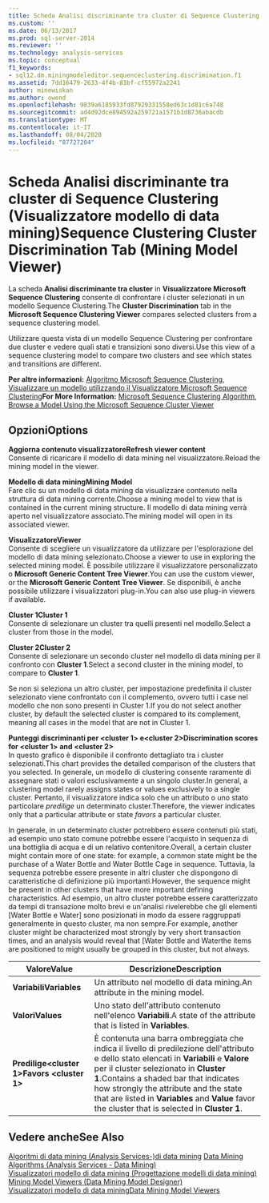 ```yaml
---
title: Scheda Analisi discriminante tra cluster di Sequence Clustering (Visualizzatore modello di data mining) | Microsoft Docs
ms.custom: ''
ms.date: 06/13/2017
ms.prod: sql-server-2014
ms.reviewer: ''
ms.technology: analysis-services
ms.topic: conceptual
f1_keywords:
- sql12.dm.miningmodeleditor.sequenceclustering.discrimination.f1
ms.assetid: 7dd16479-2633-4f4b-83bf-cf55972a2241
author: minewiskan
ms.author: owend
ms.openlocfilehash: 9839a6185933fd87929331558ed63c1d81c6a748
ms.sourcegitcommit: ad4d92dce894592a259721a1571b1d8736abacdb
ms.translationtype: MT
ms.contentlocale: it-IT
ms.lasthandoff: 08/04/2020
ms.locfileid: "87727204"
---
```

# <a name="sequence-clustering-cluster-discrimination-tab-mining-model-viewer"></a><span data-ttu-id="ac309-102">Scheda Analisi discriminante tra cluster di Sequence Clustering (Visualizzatore modello di data mining)</span><span class="sxs-lookup"><span data-stu-id="ac309-102">Sequence Clustering Cluster Discrimination Tab (Mining Model Viewer)</span></span>
  <span data-ttu-id="ac309-103">La scheda  **Analisi discriminante tra cluster** in **Visualizzatore Microsoft Sequence Clustering** consente di confrontare i cluster selezionati in un modello Sequence Clustering.</span><span class="sxs-lookup"><span data-stu-id="ac309-103">The  **Cluster Discrimination** tab in the **Microsoft Sequence Clustering Viewer** compares selected clusters from a sequence clustering model.</span></span>  
  
 <span data-ttu-id="ac309-104">Utilizzare questa vista di un modello Sequence Clustering per confrontare due cluster e vedere quali stati e transizioni sono diversi.</span><span class="sxs-lookup"><span data-stu-id="ac309-104">Use this view of a sequence clustering model to compare two clusters and see which states and transitions are different.</span></span>  
  
 <span data-ttu-id="ac309-105">**Per altre informazioni:** [Algoritmo Microsoft Sequence Clustering](data-mining/microsoft-sequence-clustering-algorithm.md), [Visualizzare un modello utilizzando il Visualizzatore Microsoft Sequence Clustering](data-mining/browse-a-model-using-the-microsoft-sequence-cluster-viewer.md)</span><span class="sxs-lookup"><span data-stu-id="ac309-105">**For More Information:** [Microsoft Sequence Clustering Algorithm](data-mining/microsoft-sequence-clustering-algorithm.md), [Browse a Model Using the Microsoft Sequence Cluster Viewer](data-mining/browse-a-model-using-the-microsoft-sequence-cluster-viewer.md)</span></span>  
  
## <a name="options"></a><span data-ttu-id="ac309-106">Opzioni</span><span class="sxs-lookup"><span data-stu-id="ac309-106">Options</span></span>  
 <span data-ttu-id="ac309-107">**Aggiorna contenuto visualizzatore**</span><span class="sxs-lookup"><span data-stu-id="ac309-107">**Refresh viewer content**</span></span>  
 <span data-ttu-id="ac309-108">Consente di ricaricare il modello di data mining nel visualizzatore.</span><span class="sxs-lookup"><span data-stu-id="ac309-108">Reload the mining model in the viewer.</span></span>  
  
 <span data-ttu-id="ac309-109">**Modello di data mining**</span><span class="sxs-lookup"><span data-stu-id="ac309-109">**Mining Model**</span></span>  
 <span data-ttu-id="ac309-110">Fare clic su un modello di data mining da visualizzare contenuto nella struttura di data mining corrente.</span><span class="sxs-lookup"><span data-stu-id="ac309-110">Choose a mining model to view that is contained in the current mining structure.</span></span> <span data-ttu-id="ac309-111">Il modello di data mining verrà aperto nel visualizzatore associato.</span><span class="sxs-lookup"><span data-stu-id="ac309-111">The mining model will open in its associated viewer.</span></span>  
  
 <span data-ttu-id="ac309-112">**Visualizzatore**</span><span class="sxs-lookup"><span data-stu-id="ac309-112">**Viewer**</span></span>  
 <span data-ttu-id="ac309-113">Consente di scegliere un visualizzatore da utilizzare per l'esplorazione del modello di data mining selezionato.</span><span class="sxs-lookup"><span data-stu-id="ac309-113">Choose a viewer to use in exploring the selected mining model.</span></span> <span data-ttu-id="ac309-114">È possibile utilizzare il visualizzatore personalizzato o **Microsoft Generic Content Tree Viewer**.</span><span class="sxs-lookup"><span data-stu-id="ac309-114">You can use the custom viewer, or the **Microsoft Generic Content Tree Viewer**.</span></span> <span data-ttu-id="ac309-115">Se disponibili, è anche possibile utilizzare i visualizzatori plug-in.</span><span class="sxs-lookup"><span data-stu-id="ac309-115">You can also use plug-in viewers if available.</span></span>  
  
 <span data-ttu-id="ac309-116">**Cluster 1**</span><span class="sxs-lookup"><span data-stu-id="ac309-116">**Cluster 1**</span></span>  
 <span data-ttu-id="ac309-117">Consente di selezionare un cluster tra quelli presenti nel modello.</span><span class="sxs-lookup"><span data-stu-id="ac309-117">Select a cluster from those in the model.</span></span>  
  
 <span data-ttu-id="ac309-118">**Cluster 2**</span><span class="sxs-lookup"><span data-stu-id="ac309-118">**Cluster 2**</span></span>  
 <span data-ttu-id="ac309-119">Consente di selezionare un secondo cluster nel modello di data mining per il confronto con **Cluster 1**.</span><span class="sxs-lookup"><span data-stu-id="ac309-119">Select a second cluster in the mining model, to compare to **Cluster 1**.</span></span>  
  
 <span data-ttu-id="ac309-120">Se non si seleziona un altro cluster, per impostazione predefinita il cluster selezionato viene confrontato con il complemento, ovvero tutti i case nel modello che non sono presenti in Cluster 1.</span><span class="sxs-lookup"><span data-stu-id="ac309-120">If you do not select another cluster, by default the selected cluster is compared to its complement, meaning all cases in the model that are not in Cluster 1.</span></span>  
  
 <span data-ttu-id="ac309-121">**Punteggi discriminanti per \<cluster 1> e\<cluster 2>**</span><span class="sxs-lookup"><span data-stu-id="ac309-121">**Discrimination scores for \<cluster 1> and \<cluster 2>**</span></span>  
 <span data-ttu-id="ac309-122">In questo grafico è disponibile il confronto dettagliato tra i cluster selezionati.</span><span class="sxs-lookup"><span data-stu-id="ac309-122">This chart provides the detailed comparison of the clusters that you selected.</span></span> <span data-ttu-id="ac309-123">In generale, un modello di clustering consente raramente di assegnare stati o valori esclusivamente a un singolo cluster.</span><span class="sxs-lookup"><span data-stu-id="ac309-123">In general, a clustering model rarely assigns states or values exclusively to a single cluster.</span></span> <span data-ttu-id="ac309-124">Pertanto, il visualizzatore indica solo che un attributo o uno stato particolare *predilige* un determinato cluster.</span><span class="sxs-lookup"><span data-stu-id="ac309-124">Therefore, the viewer indicates only that a particular attribute or state *favors* a particular cluster.</span></span>  
  
 <span data-ttu-id="ac309-125">In generale, in un determinato cluster potrebbero essere contenuti più stati, ad esempio uno stato comune potrebbe essere l'acquisto in sequenza di una bottiglia di acqua e di un relativo contenitore.</span><span class="sxs-lookup"><span data-stu-id="ac309-125">Overall, a certain cluster might contain more of one state: for example, a common state might be the purchase of a Water Bottle and Water Bottle Cage in sequence.</span></span> <span data-ttu-id="ac309-126">Tuttavia, la sequenza potrebbe essere presente in altri cluster che dispongono di caratteristiche di definizione più importanti.</span><span class="sxs-lookup"><span data-stu-id="ac309-126">However, the sequence might be present in other clusters that have more important defining characteristics.</span></span> <span data-ttu-id="ac309-127">Ad esempio, un altro cluster potrebbe essere caratterizzato da tempi di transazione molto brevi e un'analisi rivelerebbe che gli elementi [Water Bottle e Water] sono posizionati in modo da essere raggruppati generalmente in questo cluster, ma non sempre.</span><span class="sxs-lookup"><span data-stu-id="ac309-127">For example, another cluster might be characterized most strongly by very short transaction times, and an analysis would reveal that [Water Bottle and Waterthe items are positioned to might usually be grouped in this cluster, but not always.</span></span>  
  
|<span data-ttu-id="ac309-128">Valore</span><span class="sxs-lookup"><span data-stu-id="ac309-128">Value</span></span>|<span data-ttu-id="ac309-129">Descrizione</span><span class="sxs-lookup"><span data-stu-id="ac309-129">Description</span></span>|  
|-----------|-----------------|  
|<span data-ttu-id="ac309-130">**Variabili**</span><span class="sxs-lookup"><span data-stu-id="ac309-130">**Variables**</span></span>|<span data-ttu-id="ac309-131">Un attributo nel modello di data mining.</span><span class="sxs-lookup"><span data-stu-id="ac309-131">An attribute in the mining model.</span></span>|  
|<span data-ttu-id="ac309-132">**Valori**</span><span class="sxs-lookup"><span data-stu-id="ac309-132">**Values**</span></span>|<span data-ttu-id="ac309-133">Uno stato dell'attributo contenuto nell'elenco **Variabili**.</span><span class="sxs-lookup"><span data-stu-id="ac309-133">A state of the attribute that is listed in **Variables**.</span></span>|  
|<span data-ttu-id="ac309-134">**Predilige\<cluster 1>**</span><span class="sxs-lookup"><span data-stu-id="ac309-134">**Favors \<cluster 1>**</span></span>|<span data-ttu-id="ac309-135">È contenuta una barra ombreggiata che indica il livello di predilezione dell'attributo e dello stato elencati in **Variabili** e **Valore** per il cluster selezionato in **Cluster 1**.</span><span class="sxs-lookup"><span data-stu-id="ac309-135">Contains a shaded bar that indicates how strongly the attribute and the state that are listed in **Variables** and **Value** favor the cluster that is selected in **Cluster 1**.</span></span>|  
  
## <a name="see-also"></a><span data-ttu-id="ac309-136">Vedere anche</span><span class="sxs-lookup"><span data-stu-id="ac309-136">See Also</span></span>  
 <span data-ttu-id="ac309-137">[Algoritmi di data mining &#40;Analysis Services-&#41;di data mining](data-mining/data-mining-algorithms-analysis-services-data-mining.md) </span><span class="sxs-lookup"><span data-stu-id="ac309-137">[Data Mining Algorithms &#40;Analysis Services - Data Mining&#41;](data-mining/data-mining-algorithms-analysis-services-data-mining.md) </span></span>  
 <span data-ttu-id="ac309-138">[Visualizzatori modello di data mining &#40;Progettazione modelli di data mining&#41;](mining-model-viewers-data-mining-model-designer.md) </span><span class="sxs-lookup"><span data-stu-id="ac309-138">[Mining Model Viewers &#40;Data Mining Model Designer&#41;](mining-model-viewers-data-mining-model-designer.md) </span></span>  
 [<span data-ttu-id="ac309-139">Visualizzatori modello di data mining</span><span class="sxs-lookup"><span data-stu-id="ac309-139">Data Mining Model Viewers</span></span>](data-mining/data-mining-model-viewers.md)  
  
  
